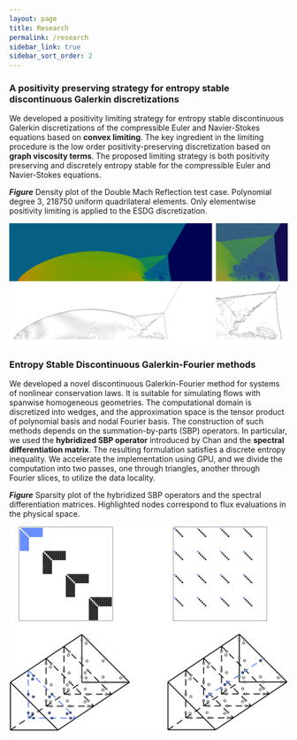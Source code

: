 ```yaml
---
layout: page
title: Research
permalink: /research
sidebar_link: true
sidebar_sort_order: 2
---
```


### A positivity preserving strategy for entropy stable discontinuous Galerkin discretizations

We developed a positivity limiting strategy for entropy stable discontinuous Galerkin discretizations of the compressible Euler and Navier-Stokes equations based on **convex limiting**. The key ingredient in the limiting procedure is the low order positivity-preserving discretization based on **graph viscosity terms**. The proposed limiting strategy is both positivity preserving and discretely entropy stable for the compressible Euler and Navier-Stokes equations.

***Figure*** Density plot of the Double Mach Reflection test case. Polynomial degree 3, 218750 uniform quadrilateral elements. Only elementwise positivity limiting is applied to the ESDG discretization.    

<img src="image/dmr-lij-nopost.png" width="800" style="display: block; margin: 0 auto;">

### Entropy Stable Discontinuous Galerkin-Fourier methods

We developed a novel discontinuous Galerkin-Fourier method for systems of nonlinear conservation laws. It is suitable
for simulating flows with spanwise homogeneous geometries. The computational domain is discretized into wedges, and the
approximation space is the tensor product of polynomial basis and nodal Fourier basis. The construction
of such methods depends on the summation-by-parts (SBP) operators. In particular, we used the **hybridized SBP
operator**
introduced by Chan and the **spectral differentiation matrix**. The resulting formulation satisfies a discrete entropy
inequality. We accelerate the implementation using GPU, and we divide the computation into two passes, one through
triangles,
another through Fourier slices, to utilize the data locality.

***Figure***  Sparsity plot of the hybridized SBP operators and the spectral differentiation matrices. Highlighted nodes
correspond to flux evaluations in the physical space.  

<img src="image/ESDG-Fourier_plot.png" width="800" style="display: block; margin: 0 auto;">
